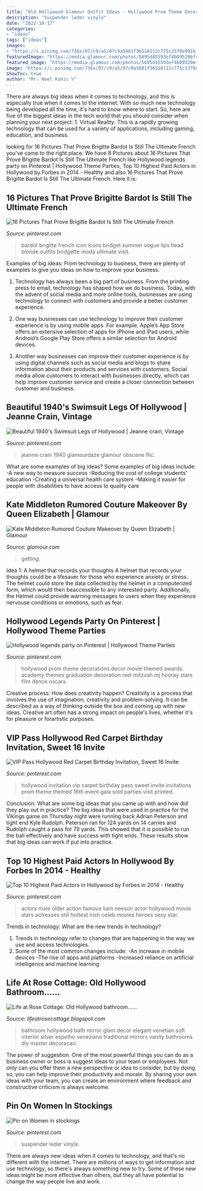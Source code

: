 ```yaml
---
title: "Old Hollywood Glamour Outfit Ideas - Hollywood Prom Theme Decorations Decor Movie Themed Awards Academy Themes Graduation Decoration Reel Mitzvah Mj Hooray Stars Film Dance Oscars"
description: "Suspender leder vinyle"
date: "2022-10-17"
categories:
- "ideas"
tags: ["ideas"]
images:
- "https://i.pinimg.com/736x/07/c9/a5/07c9a5881f36518112c775c3378e991b.jpg"
featuredImage: "https://media.glamour.com/photos/5695d45593ef4b09520efa3b/master/w_1024%2Cc_limit/fashion-2014-02-kate-middleton-calgary-main.jpg"
featured_image: "https://media.glamour.com/photos/5695d45593ef4b09520efa3b/master/w_1024%2Cc_limit/fashion-2014-02-kate-middleton-calgary-main.jpg"
image: "https://i.pinimg.com/736x/07/c9/a5/07c9a5881f36518112c775c3378e991b.jpg"
ShowToc: true
author: "Mr. Noel Kuhic V"
---
```



There are always big ideas when it comes to technology, and this is especially true when it comes to the internet. With so much new technology being developed all the time, it's hard to know where to start. So, here are five of the biggest ideas in the tech world that you should consider when planning your next project: 1. Virtual Reality: This is a rapidly growing technology that can be used for a variety of applications, including gaming, education, and business.

	

		
looking for 16 Pictures That Prove Brigitte Bardot Is Still The Ultimate French you've came to the right place. We have 8 Pictures about 16 Pictures That Prove Brigitte Bardot Is Still The Ultimate French like Hollywood legends party on Pinterest | Hollywood Theme Parties, Top 10 Highest Paid Actors in Hollywood by Forbes in 2014 - Healthy and also 16 Pictures That Prove Brigitte Bardot Is Still The Ultimate French. Here it is:
		
    
## 16 Pictures That Prove Brigitte Bardot Is Still The Ultimate French

<img loading=lazy src="https://i.pinimg.com/736x/44/38/93/443893305da2b1dcdccb15ae8ccdbfa8.jpg" onerror="this.onerror=null;this.src='https://tse1.mm.bing.net/th?id=OIP.1NMywwzsrBp8uF4JqjjYMQHaLG&amp;pid=15.1';" alt="16 Pictures That Prove Brigitte Bardot Is Still The Ultimate French">

_Source: pinterest.com_

>bardot brigitte french icon icons bridget summer vogue lips head blonde outfits bridgette moda ultimate visit. 

	

Examples of big ideas: From technology to business, there are plenty of examples to give you ideas on how to improve your business.
1. Technology has always been a big part of business. From the printing press to email, technology has shaped how we do business. Today, with the advent of social media and more online tools, businesses are using technology to connect with customers and provide a better customer experience.
2. One way businesses can use technology to improve their customer experience is by using mobile apps. For example, Apple’s App Store offers an extensive selection of apps for iPhone and iPad users, while Android’s Google Play Store offers a similar selection for Android devices.

3. Another way businesses can improve their customer experience is by using digital channels such as social media and blogs to share information about their products and services with customers. Social media allow customers to interact with businesses directly, which can help improve customer service and create a closer connection between customer and business.


    
## Beautiful 1940&#039;s Swimsuit Legs Of Hollywood | Jeanne Crain, Vintage

<img loading=lazy src="https://i.pinimg.com/736x/07/c9/a5/07c9a5881f36518112c775c3378e991b.jpg" onerror="this.onerror=null;this.src='https://tse1.mm.bing.net/th?id=OIP.6eUqQe5ONpyaFzcd6R6EcwHaJg&amp;pid=15.1';" alt="Beautiful 1940&#039;s Swimsuit Legs of Hollywood | Jeanne crain, Vintage">

_Source: pinterest.com_

>jeanne crain 1940 glamourdaze glamour obscene flic. 

	

What are some examples of big ideas?
Some examples of big ideas include: 
-A new way to measure success 
-Reducing the cost of college students' education 
-Creating a universal health care system
-Making it easier for people with disabilities to have access to quality care

    
## Kate Middleton Rumored Couture Makeover By Queen Elizabeth | Glamour

<img loading=lazy src="https://media.glamour.com/photos/5695d45593ef4b09520efa3b/master/w_1024%2Cc_limit/fashion-2014-02-kate-middleton-calgary-main.jpg" onerror="this.onerror=null;this.src='https://tse1.mm.bing.net/th?id=OIP.HwhpjxzJ1h2DIgJF0H8M6gHaNj&amp;pid=15.1';" alt="Kate Middleton Rumored Couture Makeover by Queen Elizabeth | Glamour">

_Source: glamour.com_

>getting. 

	

Idea 1: A helmet that records your thoughts
A helmet that records your thoughts could be a lifesaver for those who experience anxiety or stress. The helmet could store the data collected by the helmet in a computerized form, which would then beaccessible to any interested party. Additionally, the Helmet could provide warning messages to users when they experience nervouse conditions or emotions, such as fear.

    
## Hollywood Legends Party On Pinterest | Hollywood Theme Parties

<img loading=lazy src="https://i.pinimg.com/736x/37/73/47/377347597a3508a5501539bd01ac80f9--hollywood-theme-graduation-hollywood-prom.jpg" onerror="this.onerror=null;this.src='https://tse4.mm.bing.net/th?id=OIP.bNCAQnsA6Cv-DLr4oVq_twHaFj&amp;pid=15.1';" alt="Hollywood legends party on Pinterest | Hollywood Theme Parties">

_Source: pinterest.com_

>hollywood prom theme decorations decor movie themed awards academy themes graduation decoration reel mitzvah mj hooray stars film dance oscars. 

	

Creative process: How does creativity happen?
Creativity is a process that involves the use of imagination, creativity and problem-solving. It can be described as a way of thinking outside the box and coming up with new ideas. Creative art often has a strong impact on people's lives, whether it's for pleasure or forartistic purposes.

    
## VIP Pass Hollywood Red Carpet Birthday Invitation, Sweet 16 Invite

<img loading=lazy src="https://i.pinimg.com/736x/b3/6f/87/b36f8747c04da82e97ea435932886424.jpg" onerror="this.onerror=null;this.src='https://tse1.mm.bing.net/th?id=OIP.SoAV8j2Cho5ZFz1138oMMQHaKX&amp;pid=15.1';" alt="VIP Pass Hollywood Red Carpet Birthday Invitation, Sweet 16 Invite">

_Source: pinterest.com_

>hollywood invitation vip carpet birthday pass sweet invite invitations prom theme themed 16th event gala sold parties visit printed. 

	

Conclusion: What are some big ideas that you came up with and how did they play out in practice?
The big ideas that were used in practice for the Vikings game on Thursday night were running back Adrian Peterson and tight end Kyle Rudolph. Peterson ran for 124 yards on 14 carries and Rudolph caught a pass for 79 yards. This showed that it is possible to run the ball effectively and have success with tight ends. These results show that big ideas can work if put into practice.

    
## Top 10 Highest Paid Actors In Hollywood By Forbes In 2014 - Healthy

<img loading=lazy src="https://i.pinimg.com/736x/4b/81/fb/4b81fb013503c95fd59bbeadff5e26cb--men-over--sexy-actors.jpg" onerror="this.onerror=null;this.src='https://tse3.mm.bing.net/th?id=OIP.c3PW2iv1KPoxYcT0jdk_MwAAAA&amp;pid=15.1';" alt="Top 10 Highest Paid Actors in Hollywood by Forbes in 2014 - Healthy">

_Source: pinterest.com_

>actors male older action famous liam neeson actor hollywood movie stars actresses still hottest irish celeb movies heroes sexy star. 

	

Trends in technology: What are the new trends in technology?
1. Trends in technology refer to changes that are happening in the way we use and access technologies. 
2. Some of the most common changes include: 
-An increase in mobile devices 
-The rise of apps and platforms 
-Increased reliance on artificial intelligence and machine learning 

    
## Life At Rose Cottage: Old Hollywood Bathroom......

<img loading=lazy src="http://2.bp.blogspot.com/__DcIJFRvuKs/TJ7b46nG5lI/AAAAAAAAB8k/MOrapTFCP5Y/s1600/Bathroom+Web.jpg" onerror="this.onerror=null;this.src='https://tse2.mm.bing.net/th?id=OIP.wVzS9BVJ7nLSxd1i2R0CWgAAAA&amp;pid=15.1';" alt="Life at Rose Cottage: Old Hollywood bathroom......">

_Source: lifeatrosecottage.blogspot.com_

>bathroom hollywood bath mirror glam decor elegant venetian soft interior silver espelho veneziano traditional mirrors vanity bathrooms diy master decoracao. 

	

The power of suggestion.
One of the most powerful things you can do as a business owner or boss is suggest ideas to your team or employees. Not only can you offer them a new perspective or idea to consider, but by doing so, you can help improve their productivity and morale. By sharing your own ideas with your team, you can create an environment where feedback and constructive criticism is always welcome.

    
## Pin On Women In Stockings

<img loading=lazy src="https://i.pinimg.com/736x/b3/bb/4b/b3bb4b174a8a1aee737b407170557646.jpg" onerror="this.onerror=null;this.src='https://tse4.mm.bing.net/th?id=OIP.0J7z-xcCzKxkrr99AN6V7AHaNK&amp;pid=15.1';" alt="Pin on Women in stockings">

_Source: pinterest.com_

>suspender leder vinyle. 

	

There are always new ideas when it comes to technology, and that's no different with the internet. There are millions of ways to get information and use technology, so there's always something new to try. Some of these new ideas might be more effective than others, but they all have potential to change the way people live and work.

